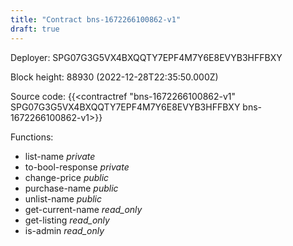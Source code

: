 ```yaml
---
title: "Contract bns-1672266100862-v1"
draft: true
---
```

Deployer: SPG07G3G5VX4BXQQTY7EPF4M7Y6E8EVYB3HFFBXY


 



Block height: 88930 (2022-12-28T22:35:50.000Z)

Source code: {{<contractref "bns-1672266100862-v1" SPG07G3G5VX4BXQQTY7EPF4M7Y6E8EVYB3HFFBXY bns-1672266100862-v1>}}

Functions:

* list-name _private_
* to-bool-response _private_
* change-price _public_
* purchase-name _public_
* unlist-name _public_
* get-current-name _read_only_
* get-listing _read_only_
* is-admin _read_only_
